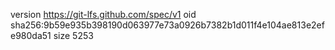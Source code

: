 version https://git-lfs.github.com/spec/v1
oid sha256:9b59e935b398190d063977e73a0926b7382b1d011f4e104ae813e2efe980da51
size 5253
